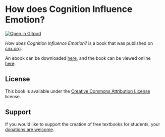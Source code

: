 # How does Cognition Influence Emotion?

[![Open in Gitpod](https://gitpod.io/button/open-in-gitpod.svg)](https://gitpod.io/from-referrer/)

_How does Cognition Influence Emotion?_ is a book that was published on [cnx.org](https://cnx.org/).

An ebook can be downloaded [here](https://github.com/cnx-user-books/cnxbook-how-does-cognition-influence-emotion/releases/latest), and the book can be viewed online [here](https://github.com/cnx-user-books/cnxbook-how-does-cognition-influence-emotion/releases/latest).

## License
This book is available under the [Creative Commons Attribution License](./LICENSE) license.

## Support
If you would like to support the creation of free textbooks for students, your [donations are welcome](https://riceconnect.rice.edu/donation/support-openstax-banner).
